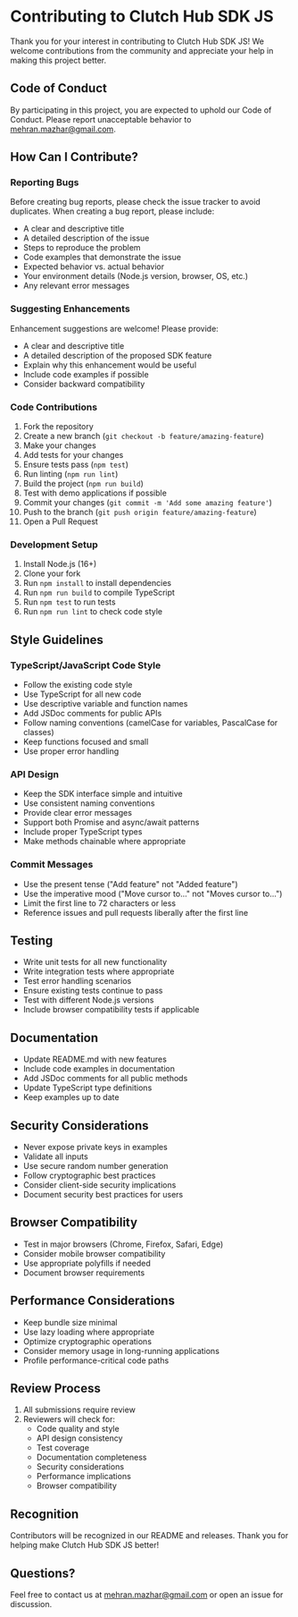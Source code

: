 # Contributing to Clutch Hub SDK JS

Thank you for your interest in contributing to Clutch Hub SDK JS! We welcome contributions from the community and appreciate your help in making this project better.

## Code of Conduct

By participating in this project, you are expected to uphold our Code of Conduct. Please report unacceptable behavior to mehran.mazhar@gmail.com.

## How Can I Contribute?

### Reporting Bugs

Before creating bug reports, please check the issue tracker to avoid duplicates. When creating a bug report, please include:

- A clear and descriptive title
- A detailed description of the issue
- Steps to reproduce the problem
- Code examples that demonstrate the issue
- Expected behavior vs. actual behavior
- Your environment details (Node.js version, browser, OS, etc.)
- Any relevant error messages

### Suggesting Enhancements

Enhancement suggestions are welcome! Please provide:

- A clear and descriptive title
- A detailed description of the proposed SDK feature
- Explain why this enhancement would be useful
- Include code examples if possible
- Consider backward compatibility

### Code Contributions

1. Fork the repository
2. Create a new branch (`git checkout -b feature/amazing-feature`)
3. Make your changes
4. Add tests for your changes
5. Ensure tests pass (`npm test`)
6. Run linting (`npm run lint`)
7. Build the project (`npm run build`)
8. Test with demo applications if possible
9. Commit your changes (`git commit -m 'Add some amazing feature'`)
10. Push to the branch (`git push origin feature/amazing-feature`)
11. Open a Pull Request

### Development Setup

1. Install Node.js (16+)
2. Clone your fork
3. Run `npm install` to install dependencies
4. Run `npm run build` to compile TypeScript
5. Run `npm test` to run tests
6. Run `npm run lint` to check code style

## Style Guidelines

### TypeScript/JavaScript Code Style

- Follow the existing code style
- Use TypeScript for all new code
- Use descriptive variable and function names
- Add JSDoc comments for public APIs
- Follow naming conventions (camelCase for variables, PascalCase for classes)
- Keep functions focused and small
- Use proper error handling

### API Design

- Keep the SDK interface simple and intuitive
- Use consistent naming conventions
- Provide clear error messages
- Support both Promise and async/await patterns
- Include proper TypeScript types
- Make methods chainable where appropriate

### Commit Messages

- Use the present tense ("Add feature" not "Added feature")
- Use the imperative mood ("Move cursor to..." not "Moves cursor to...")
- Limit the first line to 72 characters or less
- Reference issues and pull requests liberally after the first line

## Testing

- Write unit tests for all new functionality
- Write integration tests where appropriate
- Test error handling scenarios
- Ensure existing tests continue to pass
- Test with different Node.js versions
- Include browser compatibility tests if applicable

## Documentation

- Update README.md with new features
- Include code examples in documentation
- Add JSDoc comments for all public methods
- Update TypeScript type definitions
- Keep examples up to date

## Security Considerations

- Never expose private keys in examples
- Validate all inputs
- Use secure random number generation
- Follow cryptographic best practices
- Consider client-side security implications
- Document security best practices for users

## Browser Compatibility

- Test in major browsers (Chrome, Firefox, Safari, Edge)
- Consider mobile browser compatibility
- Use appropriate polyfills if needed
- Document browser requirements

## Performance Considerations

- Keep bundle size minimal
- Use lazy loading where appropriate
- Optimize cryptographic operations
- Consider memory usage in long-running applications
- Profile performance-critical code paths

## Review Process

1. All submissions require review
2. Reviewers will check for:
   - Code quality and style
   - API design consistency
   - Test coverage
   - Documentation completeness
   - Security considerations
   - Performance implications
   - Browser compatibility

## Recognition

Contributors will be recognized in our README and releases. Thank you for helping make Clutch Hub SDK JS better!

## Questions?

Feel free to contact us at mehran.mazhar@gmail.com or open an issue for discussion.




